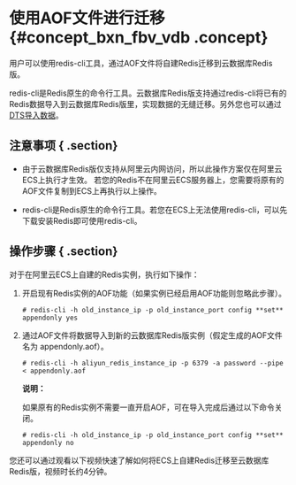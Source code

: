 # 使用AOF文件进行迁移 {#concept_bxn_fbv_vdb .concept}

用户可以使用redis-cli工具，通过AOF文件将自建Redis迁移到云数据库Redis版。

redis-cli是Redis原生的命令行工具。云数据库Redis版支持通过redis-cli将已有的Redis数据导入到云数据库Redis版里，实现数据的无缝迁移。另外您也可以通过[DTS导入数据](intl.zh-CN/用户指南/迁移数据/云下到云上/使用DTS进行迁移.md#)。

## 注意事项 { .section}

-   由于云数据库Redis版仅支持从阿里云内网访问，所以此操作方案仅在阿里云ECS上执行才生效。 若您的Redis不在阿里云ECS服务器上，您需要将原有的AOF文件复制到ECS上再执行以上操作。

-   redis-cli是Redis原生的命令行工具。若您在ECS上无法使用redis-cli，可以先下载安装Redis即可使用redis-cli。


## 操作步骤 { .section}

对于在阿里云ECS上自建的Redis实例，执行如下操作：

1.  开启现有Redis实例的AOF功能（如果实例已经启用AOF功能则忽略此步骤）。

    ```
    # redis-cli -h old_instance_ip -p old_instance_port config **set** appendonly yes
    ```

2.  通过AOF文件将数据导入到新的云数据库Redis版实例（假定生成的AOF文件名为 appendonly.aof）。

    ```
    # redis-cli -h aliyun_redis_instance_ip -p 6379 -a password --pipe < appendonly.aof
    ```

    **说明：** 

    如果原有的Redis实例不需要一直开启AOF，可在导入完成后通过以下命令关闭。

    ```
    # redis-cli -h old_instance_ip -p old_instance_port config **set** appendonly no
    ```


您还可以通过观看以下视频快速了解如何将ECS上自建Redis迁移至云数据库Redis版，视频时长约4分钟。

 


